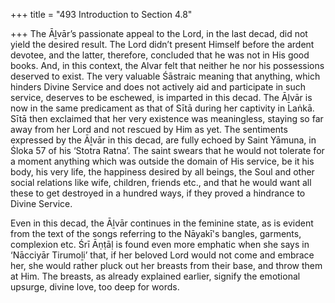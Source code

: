 +++
title = "493 Introduction to Section 4.8"

+++
The Āḻvār’s passionate appeal to the Lord, in the last decad, did not yield the desired result. The Lord didn’t present Himself before the ardent devotee, and the latter, therefore, concluded that he was not in His good books. And, in this context, the Alvar felt that neither he nor his possessions deserved to exist. The very valuable Śāstraic meaning that anything, which hinders Divine Service and does not actively aid and participate in such service, deserves to be eschewed, is imparted in this decad. The Āḻvār is now in the same predicament as that of Sītā during her captivity in Laṅkā. Sītā then exclaimed that her very existence was meaningless, staying so far away from her Lord and not rescued by Him as yet. The sentiments expressed by the Āḻvār in this decad, are fully echoed by Saint Yāmuna, in Śloka 57 of his ‘Stotra Ratna’. The saint swears that he would not tolerate for a moment anything which was outside the domain of His service, be it his body, his very life, the happiness desired by all beings, the Soul and other social relations like wife, children, friends etc., and that he would want all these to get destroyed in a hundred ways, if they proved a hindrance to Divine Service.

Even in this decad, the Āḻvār continues in the feminine state, as is evident from the text of the songs referring to the Nāyakī's bangles, garments, complexion etc. Śrī Āṇṭāḷ is found even more emphatic when she says in ‘Nācciyār Tirumoḻi’ that, if her beloved Lord would not come and embrace her, she would rather pluck out her breasts from their base, and throw them at Him. The breasts, as already explained earlier, signify the emotional upsurge, divine love, too deep for words.


